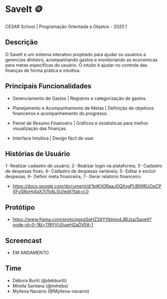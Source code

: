 # SaveIt 🪙

CESAR School | Programação Orientada a Objetos - 2025.1

## Descrição
O SaveIt é um sistema interativo projetado para ajudar os usuários a gerencias dinheiro, acompanhando gastos e monitoriando as economicas para metas especificas do usuário. O intuito é ajudar no controle das finanças de forma prática e intuitiva.

## Principais Funcionalidades

- Gerenciamento de Gastos | Registros e categorização de gastos.

- Planejamento e Acompanhamento de Metas | Definição de objetivos financeiros e acompanhemento do progresso.

- Painel de Resumo Financeiro | Gráficos e estatísticas para melhor visualização das finanças.

- Interface Intuitiva | Design fácil de usar.

## Histórias de Usuário

1- Realizar cadastro de usuário;
2- Realizar login na plataforma;
3- Cadastro de despesas fixas;
4- Cadastro de despesas variáveis;
5- Editar e excluir despesas;
6- Definir meta financeira;
7- Gerar relatório financeiro.

- https://docs.google.com/document/d/1ptKX0RaaJ0QXxgPUBWRUOpCPXFySNvHj4qX7t7hALSU/edit?tab=t.0

## Protótipo

- https://www.figma.com/proto/qgsgSpHZ26YVbImo4JBUza/SaveIt?node-id=0-1&t=119YVU0uwH2aDVEK-1

## Screencast

- EM ANDAMENTO

## Time
- Débora Buriti (@debburiti)
- Mirella Santana (@mihebs)
- Myllena Navarro (@Myllena-navarro)
